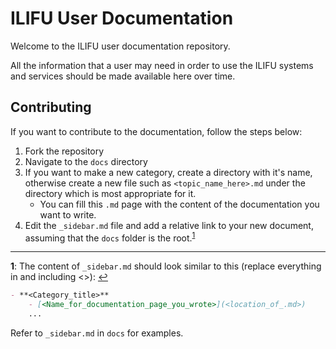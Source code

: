 ILIFU User Documentation
========================

Welcome to the ILIFU user documentation repository.

All the information that a user may need in order
to use the ILIFU systems and services should be made
available here over time.

## Contributing

If you want to contribute to the documentation, follow the steps below:
1. Fork the repository
2. Navigate to the `docs` directory
3. If you want to make a new category, create a directory with it's name, otherwise create a new file such as `<topic_name_here>.md` under the directory which is most appropriate for it.
    - You can fill this `.md` page with the content of the documentation you want to write.
4. Edit the `_sidebar.md` file and add a relative link to your new document, assuming that the `docs` folder is the root.<sup id="a1">[1](#f1)</sup>

---

<b id="f1">1</b>: The content of `_sidebar.md` should look similar to this (replace everything in and including <\>): [↩](#a1)
```markdown
- **<Category_title>**
    - [<Name_for_documentation_page_you_wrote>](<location_of_.md>)
    ... 
```
Refer to `_sidebar.md` in `docs` for examples.
